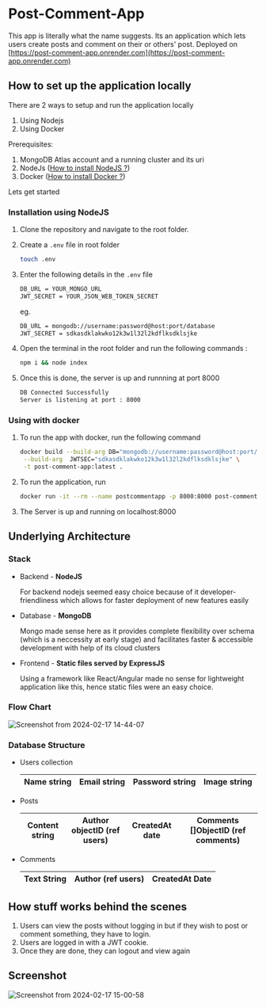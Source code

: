 # Post-Comment-App
This app is literally what the name suggests. Its an application which lets users create posts and comment on their or others' post.
Deployed on [https://post-comment-app.onrender.com](https://post-comment-app.onrender.com)
##  How to set up the application locally
There are 2 ways to setup and run the application locally
1. Using Nodejs
2. Using Docker

Prerequisites:
1. MongoDB Atlas account and a running cluster and its uri
2. NodeJs ([How to install NodeJS ?](https://nodejs.org/en/learn/getting-started/how-to-install-nodejs))
3. Docker ([How to install Docker ?](https://docs.docker.com/engine/install/))

Lets get started
### Installation using NodeJS
1. Clone the repository and navigate to the root folder.
2. Create a ```.env``` file in root folder
   
   ``` bash
   touch .env
   ```
   
4. Enter the following details in the ```.env``` file

   ``` bash
   DB_URL = YOUR_MONGO_URL
   JWT_SECRET = YOUR_JSON_WEB_TOKEN_SECRET
   ```
   eg.
   ``` bash
   DB_URL = mongodb://username:password@host:port/database
   JWT_SECRET = sdkasdklakwko12k3w1l32l2kdflksdklsjke
   ```
   
6. Open the terminal in the root folder and run the following commands :

   ``` bash
   npm i && node index
   ```
   
8. Once this is done, the server is up and runnning at port 8000

   ``` bash
   DB Connected Successfully
   Server is listening at port : 8000
   ```

### Using with docker
1. To run the app with docker, run the following command

   ``` bash
   docker build --build-arg DB="mongodb://username:password@host:port/database" \
    --build-arg  JWTSEC="sdkasdklakwko12k3w1l32l2kdflksdklsjke" \
    -t post-comment-app:latest .
   ```
   
2. To run the application, run

   ``` bash
   docker run -it --rm --name postcommentapp -p 8000:8000 post-comment-app:latest 
   ```
   
3. The Server is up and running on localhost:8000

## Underlying Architecture
### Stack
- Backend - **NodeJS**
  
  For backend nodejs seemed easy choice because of it developer-friendliness which allows for faster deployment of new features easily
- Database - **MongoDB**

  Mongo made sense here as it provides complete flexibility over schema (which is a neccessity at early stage) and facilitates faster & accessible development with help of its cloud      clusters
- Frontend - **Static files served by ExpressJS**

  Using a framework like React/Angular made no sense for lightweight application like this, hence static files were an easy choice.
### Flow Chart
![Screenshot from 2024-02-17 14-44-07](https://github.com/heyyakash/postcommentproject/assets/85030597/3b94827d-b0e7-4225-8226-c77954700f23)
### Database Structure
- Users collection
  
  | Name string | Email string | Password string | Image string |
  |------|-------|----------|-------|

- Posts

  | Content string | Author objectID (ref users) | CreatedAt date | Comments []ObjectID (ref comments) |
  |----------------|----------------------------|-----------------|------------------------------------|

- Comments

  | Text String | Author (ref users) | CreatedAt Date |
  |-------------|--------------------|----------------|

## How stuff works behind the scenes
1. Users can view the posts without logging in but if they wish to post or comment something, they have to login.
2. Users are logged in with a JWT cookie.
3. Once they are done, they can logout and view again

## Screenshot
![Screenshot from 2024-02-17 15-00-58](https://github.com/heyyakash/postcommentproject/assets/85030597/47a69dbb-67d2-42d3-ae82-755548b74e4e)



